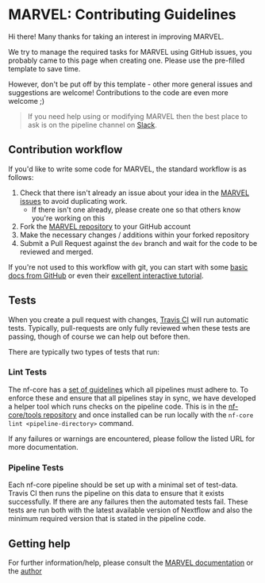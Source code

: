 # MARVEL: Contributing Guidelines

Hi there! Many thanks for taking an interest in improving MARVEL.

We try to manage the required tasks for MARVEL using GitHub issues, you probably came to this page when creating one. Please use the pre-filled template to save time.

However, don't be put off by this template - other more general issues and suggestions are welcome! Contributions to the code are even more welcome ;)

> If you need help using or modifying MARVEL then the best place to ask is on the pipeline channel on [Slack](https://nf-co.re/join/slack/).



## Contribution workflow
If you'd like to write some code for MARVEL, the standard workflow
is as follows:

1. Check that there isn't already an issue about your idea in the
   [MARVEL issues](https://github.com/fuxialexander/marvel/issues) to avoid
   duplicating work.
    * If there isn't one already, please create one so that others know you're working on this
2. Fork the [MARVEL repository](https://github.com/fuxialexander/marvel) to your GitHub account
3. Make the necessary changes / additions within your forked repository
4. Submit a Pull Request against the `dev` branch and wait for the code to be reviewed and merged.

If you're not used to this workflow with git, you can start with some [basic docs from GitHub](https://help.github.com/articles/fork-a-repo/) or even their [excellent interactive tutorial](https://try.github.io/).


## Tests
When you create a pull request with changes, [Travis CI](https://travis-ci.org/) will run automatic tests.
Typically, pull-requests are only fully reviewed when these tests are passing, though of course we can help out before then.

There are typically two types of tests that run:

### Lint Tests
The nf-core has a [set of guidelines](https://nf-co.re/developers/guidelines) which all pipelines must adhere to.
To enforce these and ensure that all pipelines stay in sync, we have developed a helper tool which runs checks on the pipeline code. This is in the [nf-core/tools repository](https://github.com/nf-core/tools) and once installed can be run locally with the `nf-core lint <pipeline-directory>` command.

If any failures or warnings are encountered, please follow the listed URL for more documentation.

### Pipeline Tests
Each nf-core pipeline should be set up with a minimal set of test-data.
Travis CI then runs the pipeline on this data to ensure that it exists successfully.
If there are any failures then the automated tests fail.
These tests are run both with the latest available version of Nextflow and also the minimum required version that is stated in the pipeline code.

## Getting help
For further information/help, please consult the [MARVEL documentation](https://github.com/fuxialexander/marvel#documentation) or the [author](fuxialexander@gmail.com)
